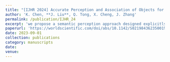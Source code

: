 ```yaml
---
title: "[IJHR 2024] Accurate Perception and Association of Objects for Humanoid Robots under Dynamic Visual SLAM"
author: 'K. Chen, **J. Liu**, Q. Tong, X. Cheng, J. Zhang'
permalink: /publication/IJHR_24
excerpt: 'we propose a semantic perception approach designed explicitly for dynamic environments, adept at distinguishing between dynamic and static objects. Furthermore, we propose two association strategies: dynamic object association based on semantic map points and static object association based on object pose information.'
paperurl: 'https://worldscientific.com/doi/abs/10.1142/S0219843623500196?af=R&srsltid=AfmBOoq-PerGK7ifqIAeHifAikQNmSONbAV_3-TSYj00vhSvyXuaWjo3'
date: 2023-09-01
collection: publications
category: manuscripts
date: 
venue: 
---
```

